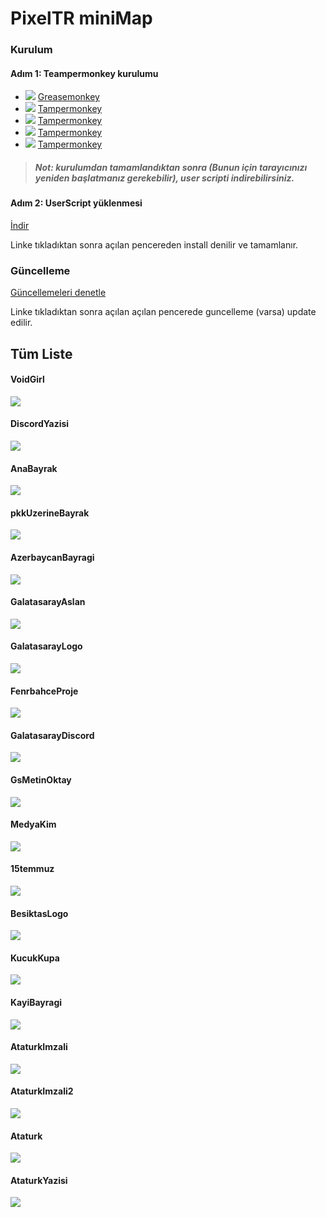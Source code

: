 # PixelTR miniMap

### Kurulum
#### Adım 1: Teampermonkey kurulumu
* ![](https://raw.githubusercontent.com/reek/anti-adblock-killer/gh-pages/images/firefox.png) [Greasemonkey](https://addons.mozilla.org/firefox/addon/greasemonkey/)
* ![](https://raw.githubusercontent.com/reek/anti-adblock-killer/gh-pages/images/chrome.png) [Tampermonkey](https://chrome.google.com/webstore/detail/tampermonkey/dhdgffkkebhmkfjojejmpbldmpobfkfo)
* ![](https://raw.githubusercontent.com/reek/anti-adblock-killer/gh-pages/images/opera.png) [Tampermonkey](https://addons.opera.com/extensions/details/tampermonkey-beta/)
* ![](https://raw.githubusercontent.com/reek/anti-adblock-killer/gh-pages/images/safari.png) [Tampermonkey](https://safari.tampermonkey.net/tampermonkey.safariextz)
* ![](https://raw.githubusercontent.com/reek/anti-adblock-killer/gh-pages/images/msedge.png) [Tampermonkey](https://www.microsoft.com/store/p/tampermonkey/9nblggh5162s)

> ##### Not: kurulumdan tamamlandıktan sonra (Bunun için tarayıcınızı yeniden başlatmanız gerekebilir), user scripti indirebilirsiniz.

#### Adım 2: UserScript yüklenmesi
[İndir](https://github.com/Priz001/Pixelcanvas-Minimap/raw/master/minimap.user.js)

Linke tıkladıktan sonra açılan pencereden install denilir ve tamamlanır. 

### Güncelleme
[Güncellemeleri denetle](https://github.com/Priz001/Pixelcanvas-Minimap/raw/master/minimap.user.js)

Linke tıkladıktan sonra açılan açılan pencerede guncelleme (varsa) update edilir.

## Tüm Liste
#### VoidGirl
![](https://raw.githubusercontent.com/Priz001/Pixelcanvas-Minimap/master/images/test.png)

#### DiscordYazisi
![](https://raw.githubusercontent.com/Priz001/Pixelcanvas-Minimap/master/images/DiscordTR.png)

#### AnaBayrak
![](https://raw.githubusercontent.com/Priz001/Pixelcanvas-Minimap/master/images/bayrak.png)

#### pkkUzerineBayrak
![](https://raw.githubusercontent.com/Priz001/Pixelcanvas-Minimap/master/images/minitr.png)

#### AzerbaycanBayragi
![](https://raw.githubusercontent.com/Priz001/Pixelcanvas-Minimap/master/images/aze.png)

#### GalatasarayAslan
![](https://raw.githubusercontent.com/Priz001/Pixelcanvas-Minimap/master/images/gsaslan.png)

#### GalatasarayLogo
![](https://raw.githubusercontent.com/Priz001/Pixelcanvas-Minimap/master/images/gslogo.png)

#### FenrbahceProje
![](https://raw.githubusercontent.com/Priz001/Pixelcanvas-Minimap/master/images/FenerProje.png)

#### GalatasarayDiscord
![](https://raw.githubusercontent.com/Priz001/Pixelcanvas-Minimap/master/images/gsyazi.png)

#### GsMetinOktay
![](https://raw.githubusercontent.com/Priz001/Pixelcanvas-Minimap/master/images/gsmetinoktay.png)

#### MedyaKim
![](https://raw.githubusercontent.com/Priz001/Pixelcanvas-Minimap/master/images/medyakim.png)

#### 15temmuz
![](https://raw.githubusercontent.com/Priz001/Pixelcanvas-Minimap/master/images/15temmuz.png)

#### BesiktasLogo
![](https://raw.githubusercontent.com/Priz001/Pixelcanvas-Minimap/master/images/BesiktasLogo.png)

#### KucukKupa
![](https://raw.githubusercontent.com/Priz001/Pixelcanvas-Minimap/master/images/kucukKupa.png)

#### KayiBayragi
![](https://raw.githubusercontent.com/Priz001/Pixelcanvas-Minimap/master/images/kayibayragi.png)

#### AtaturkImzali
![](https://raw.githubusercontent.com/Priz001/Pixelcanvas-Minimap/master/images/ataturk2.png)

#### AtaturkImzali2
![](https://raw.githubusercontent.com/Priz001/Pixelcanvas-Minimap/master/images/ataturk3.png)

#### Ataturk
![](https://raw.githubusercontent.com/Priz001/Pixelcanvas-Minimap/master/images/ataturk.png)

#### AtaturkYazisi
![](https://raw.githubusercontent.com/Priz001/Pixelcanvas-Minimap/master/images/ataturk5.png)
